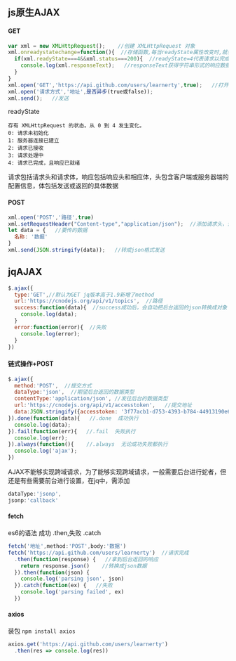 ## js原生AJAX  
#### GET
```js
var xml = new XMLHttpRequest();    //创建 XMLHttpRequest 对象
xml.onreadystatechange=function(){  //存储函数,每当readyState属性改变时,就会调用该函数
  if(xml.readyState===4&&xml.status===200){  //readyState=4代表请求以完成且响应已就绪，status=200表示请求成功
    console.log(xml.responseText);   //responseText获得字符串形式的响应数据
  }
}
xml.open('GET','https://api.github.com/users/learnerty',true);   //打开
xml.open('请求方式','地址',是否异步(true或false));
xml.send();   //发送
```
readyState
```
存有 XMLHttpRequest 的状态。从 0 到 4 发生变化。
0: 请求未初始化
1: 服务器连接已建立
2: 请求已接收
3: 请求处理中
4: 请求已完成，且响应已就绪
```
请求包括请求头和请求体，响应包括响应头和相应体，头包含客户端或服务器端的配置信息，体包括发送或返回的具体数据

#### POST
```js
xml.open('POST','路径',true)
xml.setRequestHeader("Content-type","application/json");  //添加请求头，设置为json格式
let data = {   //要传的数据
  名称: '数据'
}
xml.send(JSON.stringify(data));   //转成json格式发送
```


## jqAJAX
```js
$.ajax({
  type:'GET',//默认为GET jq版本高于1.9新增了method
  url:'https://cnodejs.org/api/v1/topics',  //路径
  success:function(data){  //success成功后，会自动把后台返回的json转换成对象
    console.log(data);
  }
  error:function(error){  //失败
    console.log(error);
  }
})
```
#### 链式操作+POST
```js
$.ajax({
  method:'POST',  //提交方式
  dataType:'json',  //期望后台返回的数据类型
  contentType:'application/json', //发往后台的数据类型
  url:'https://cnodejs.org/api/v1/accesstoken',   //提交地址
  data:JSON.stringify({accesstoken: '3f77acb1-d753-4393-b784-44913190e6a8'})   //发给后台的数据
}).done(function(data){   //.done  成功执行
  console.log(data);
}).fail(function(err){   //.fail  失败执行
  console.log(err);
}).always(function(){    //.always  无论成功失败都执行
  console.log('ajax');
})
```

AJAX不能够实现跨域请求，为了能够实现跨域请求，一般需要后台进行蛇者，但还是有些需要前台进行设置，在jq中，需添加
```js
dataType:'jsonp',
jsonp:'callback'
```

#### fetch
es6的语法 成功 .then,失败 .catch
```js
fetch('地址',method:'POST',body:'数据')
fetch('https://api.github.com/users/learnerty')  //请求完成
  .then(function(response) {   //拿到后台返回的响应
    return response.json()    //转换成json数据
  }).then(function(json) {
    console.log('parsing json', json)  
  }).catch(function(ex) {   //失败
    console.log('parsing failed', ex)
  })
```

#### axios
装包 `npm install axios`
```js
axios.get('https://api.github.com/users/learnerty')
  .then(res => console.log(res))
```
